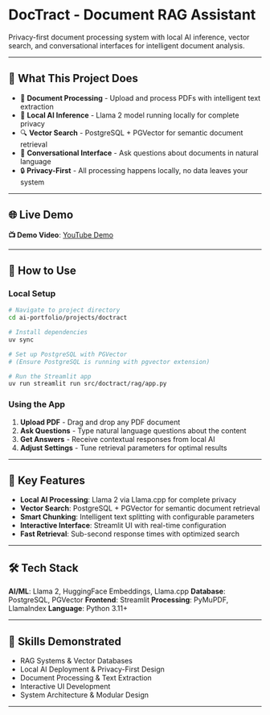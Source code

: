 # DocTract - Document RAG Assistant

Privacy-first document processing system with local AI inference, vector search, and conversational interfaces for intelligent document analysis.

---

## 🎯 **What This Project Does**

- 📄 **Document Processing** - Upload and process PDFs with intelligent text extraction
- 🧠 **Local AI Inference** - Llama 2 model running locally for complete privacy
- 🔍 **Vector Search** - PostgreSQL + PGVector for semantic document retrieval
- 💬 **Conversational Interface** - Ask questions about documents in natural language
- 🔒 **Privacy-First** - All processing happens locally, no data leaves your system

---

## 🌐 **Live Demo**

**📺 Demo Video**: [YouTube Demo](https://youtu.be/9pInYAGtVZA)

---

## 🚀 **How to Use**

### **Local Setup**

```bash
# Navigate to project directory
cd ai-portfolio/projects/doctract

# Install dependencies
uv sync

# Set up PostgreSQL with PGVector
# (Ensure PostgreSQL is running with pgvector extension)

# Run the Streamlit app
uv run streamlit run src/doctract/rag/app.py
```

### **Using the App**

1. **Upload PDF** - Drag and drop any PDF document
2. **Ask Questions** - Type natural language questions about the content
3. **Get Answers** - Receive contextual responses from local AI
4. **Adjust Settings** - Tune retrieval parameters for optimal results

---

## 🔧 **Key Features**

- **Local AI Processing**: Llama 2 via Llama.cpp for complete privacy
- **Vector Search**: PostgreSQL + PGVector for semantic document retrieval
- **Smart Chunking**: Intelligent text splitting with configurable parameters
- **Interactive Interface**: Streamlit UI with real-time configuration
- **Fast Retrieval**: Sub-second response times with optimized search

---

## 🛠️ **Tech Stack**

**AI/ML**: Llama 2, HuggingFace Embeddings, Llama.cpp
**Database**: PostgreSQL, PGVector
**Frontend**: Streamlit
**Processing**: PyMuPDF, LlamaIndex
**Language**: Python 3.11+

---

## 🤝 **Skills Demonstrated**

- RAG Systems & Vector Databases
- Local AI Deployment & Privacy-First Design
- Document Processing & Text Extraction
- Interactive UI Development
- System Architecture & Modular Design

---

